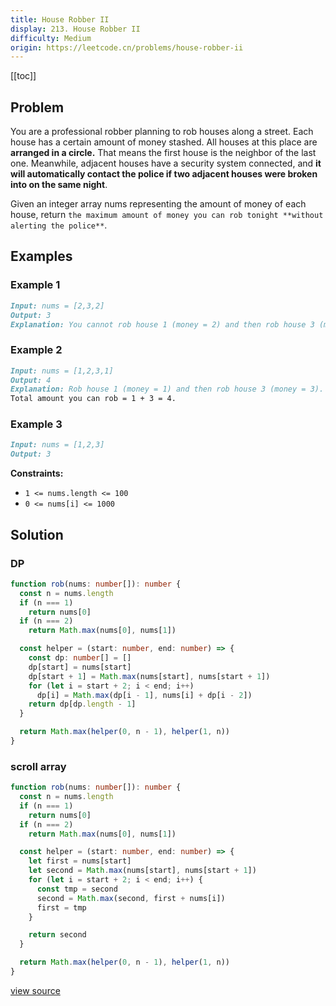```yaml
---
title: House Robber II
display: 213. House Robber II
difficulty: Medium
origin: https://leetcode.cn/problems/house-robber-ii
---
```


[[toc]]

## Problem

You are a professional robber planning to rob houses along a street. Each house has a certain amount of money stashed. All houses at this place are **arranged in a circle.** That means the first house is the neighbor of the last one. Meanwhile, adjacent houses have a security system connected, and **it will automatically contact the police if two adjacent houses were broken into on the same night**.

Given an integer array nums representing the amount of money of each house, return `the maximum amount of money you can rob tonight **without alerting the police**`.

## Examples

### Example 1

```md
Input: nums = [2,3,2]
Output: 3
Explanation: You cannot rob house 1 (money = 2) and then rob house 3 (money = 2), because they are adjacent houses.
```

### Example 2

```md
Input: nums = [1,2,3,1]
Output: 4
Explanation: Rob house 1 (money = 1) and then rob house 3 (money = 3).
Total amount you can rob = 1 + 3 = 4.
```

### Example 3

```md
Input: nums = [1,2,3]
Output: 3
```

**Constraints:**

- `1 <= nums.length <= 100`
- `0 <= nums[i] <= 1000`

## Solution

### DP

```ts
function rob(nums: number[]): number {
  const n = nums.length
  if (n === 1)
    return nums[0]
  if (n === 2)
    return Math.max(nums[0], nums[1])

  const helper = (start: number, end: number) => {
    const dp: number[] = []
    dp[start] = nums[start]
    dp[start + 1] = Math.max(nums[start], nums[start + 1])
    for (let i = start + 2; i < end; i++)
      dp[i] = Math.max(dp[i - 1], nums[i] + dp[i - 2])
    return dp[dp.length - 1]
  }

  return Math.max(helper(0, n - 1), helper(1, n))
}
```

### scroll array

```ts
function rob(nums: number[]): number {
  const n = nums.length
  if (n === 1)
    return nums[0]
  if (n === 2)
    return Math.max(nums[0], nums[1])

  const helper = (start: number, end: number) => {
    let first = nums[start]
    let second = Math.max(nums[start], nums[start + 1])
    for (let i = start + 2; i < end; i++) {
      const tmp = second
      second = Math.max(second, first + nums[i])
      first = tmp
    }

    return second
  }

  return Math.max(helper(0, n - 1), helper(1, n))
}
```


[view source](https://leetcode.cn/problems/house-robber-ii)
